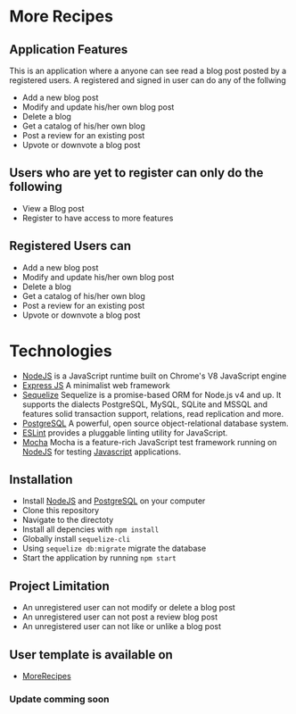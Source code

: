 
# More Recipes


## Application Features
This is an application where a anyone can see read a blog post posted by a registered users. A registered and signed in user can do any of the follwing
- Add a new blog post
- Modify and update his/her own blog post
- Delete a blog
- Get a catalog of his/her own blog
- Post a review for an existing post
- Upvote or downvote a blog post

## Users who are yet to register can only do the following
- View a Blog post
- Register to have access to more features

## Registered Users can
- Add a new blog post
- Modify and update his/her own blog post
- Delete a blog
- Get a catalog of his/her own blog
- Post a review for an existing post
- Upvote or downvote a blog post

# Technologies
- [NodeJS](http://nodejs.org/en) is a JavaScript runtime built on Chrome's V8 JavaScript engine
- [Express JS](http://express.com) A minimalist web framework
- [Sequelize](http://docs.sequelizejs.com/) Sequelize is a promise-based ORM for Node.js v4 and up. It supports the dialects PostgreSQL, MySQL, SQLite and MSSQL and features solid transaction support, relations, read replication and more.
- [PostgreSQL](https://www.postgresql.org/) A powerful, open source object-relational database system.
- [ESLint](eslint.org) provides a pluggable linting utility for JavaScript.
- [Mocha](https://mochajs.org/) Mocha is a feature-rich JavaScript test framework running on [NodeJS](nodejs.org/en) for testing [Javascript](javascript.com) applications.

## Installation
- Install [NodeJS](http://nodejs.org/en) and [PostgreSQL](https://www.postgresql.org/) on your computer
- Clone this repository
- Navigate to the directoty
- Install all depencies with ```npm install```
- Globally install ```sequelize-cli```
- Using ```sequelize db:migrate``` migrate the database
- Start the application by running ```npm start```

## Project Limitation
- An unregistered user can not modify or delete a blog post
- An unregistered user can not post a review blog post
- An unregistered user can not like or unlike a blog post

## User template is available on
- [MoreRecipes](https://codestaintin.github.io/more_recipes_ui)

### Update comming soon
